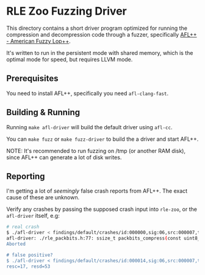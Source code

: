 
# RLE Zoo Fuzzing Driver

This directory contains a short driver program optimized for running the
compression and decompression code through a fuzzer, specifically [AFL++ - American Fuzzy Lop++](https://aflplus.plus/).

It's written to run in the persistent mode with shared memory, which is
the optimal mode for speed, but requires LLVM mode.

## Prerequisites

You need to install AFL++, specifically you need `afl-clang-fast`.

## Building & Running

Running `make afl-driver` will build the default driver using `afl-cc`.

You can `make fuzz` or `make fuzz-driver` to build the a driver and start AFL++.

NOTE: It's recommended to run fuzzing on /tmp (or another RAM disk), since AFL++ can generate a lot of disk writes.

## Reporting

I'm getting a lot of _seemingly_ false crash reports from AFL++. The exact cause of these are unknown.

Verify any crashes by passing the supposed crash input into `rle-zoo`, or the `afl-driver` itself, e.g:

```bash
# real crash
$ ./afl-driver < findings/default/crashes/id:000000,sig:06,src:000007,time:6,execs:486,op:havoc,rep:8
afl-driver: ./rle_packbits.h:77: ssize_t packbits_compress(const uint8_t *, size_t, uint8_t *, size_t): Assertion `rp == slen' failed.
Aborted

# false positive?
$ ./afl-driver < findings/default/crashes/id:000014,sig:06,src:000007,time:179,execs:10763,op:havoc,rep:8
resc=17, resd=53
```
